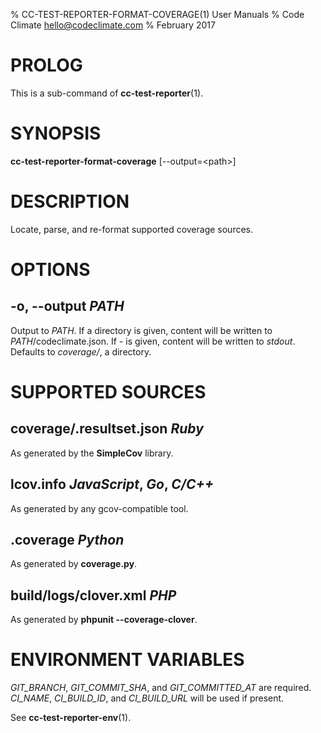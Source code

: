 % CC-TEST-REPORTER-FORMAT-COVERAGE(1) User Manuals
% Code Climate <hello@codeclimate.com>
% February 2017

# PROLOG

This is a sub-command of **cc-test-reporter**(1).

# SYNOPSIS

**cc-test-reporter-format-coverage** [--output=\<path>]

# DESCRIPTION

Locate, parse, and re-format supported coverage sources.

# OPTIONS

## -o, --output *PATH*

Output to *PATH*. If a directory is given, content will be written to
*PATH*/codeclimate.json. If *-* is given, content will be written to *stdout*.
Defaults to *coverage/*, a directory.

# SUPPORTED SOURCES

## coverage/.resultset.json *Ruby*

As generated by the **SimpleCov** library.

## lcov.info *JavaScript*, *Go*, *C/C++*

As generated by any gcov-compatible tool.

## .coverage *Python*

As generated by **coverage.py**.

## build/logs/clover.xml *PHP*

As generated by **phpunit --coverage-clover**.

# ENVIRONMENT VARIABLES

*GIT_BRANCH*, *GIT_COMMIT_SHA*, and *GIT_COMMITTED_AT* are required. *CI_NAME*,
*CI_BUILD_ID*, and *CI_BUILD_URL* will be used if present.

See **cc-test-reporter-env**(1).
